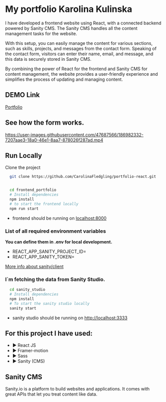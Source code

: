 ﻿# My portfolio Karolina Kulinska

I have developed a frontend website using React, with a connected backend powered by Sanity CMS. The Sanity CMS handles all the content management tasks for the website.

With this setup, you can easily manage the content for various sections, such as skills, projects, and messages from the contact form. Speaking of the contact form, visitors can enter their name, email, and message, and this data is securely stored in Sanity CMS.

By combining the power of React for the frontend and Sanity CMS for content management, the website provides a user-friendly experience and simplifies the process of updating and managing content.

## DEMO Link

[Portfolio](https://karolinakulinskaportfolio.netlify.app/)

## See how the form works.

https://user-images.githubusercontent.com/47687566/186982332-7207aae3-18a0-46e1-8aa7-878026f287ad.mp4

## Run Locally

Clone the project

```bash
  git clone https://github.com/CarolinaFledgling/portfolio-react.git
```

```bash

  cd frontend_portfolio
  # Install dependencies
  npm install
  # to start the frontend locally
  npm run start

```

- frontend should be running on [localhost:8000](http://localhost:8000)

### List of all required environment variables

**You can define them in .env for local development.**

- REACT_APP_SANITY_PROJECT_ID=
- REACT_APP_SANITY_TOKEN=

[More info about sanity/client ](https://www.sanity.io/docs/js-client)

### I`m fetching the data from Sanity Studio.

```bash
  cd sanity_studio
  # Install dependencies
  npm install
  # To start the sanity studio locally
  sanity start
```

- sanity studio should be running on [http://localhost:3333](http://localhost:3333)

## For this project I have used:

- ▶️ React JS
- ▶️ Framer-motion
- ▶️ Sass
- ▶️ Sanity (CMS)

## Sanity CMS

Sanity.io is a platform to build websites and applications. It comes with great APIs that let you treat content like data.
